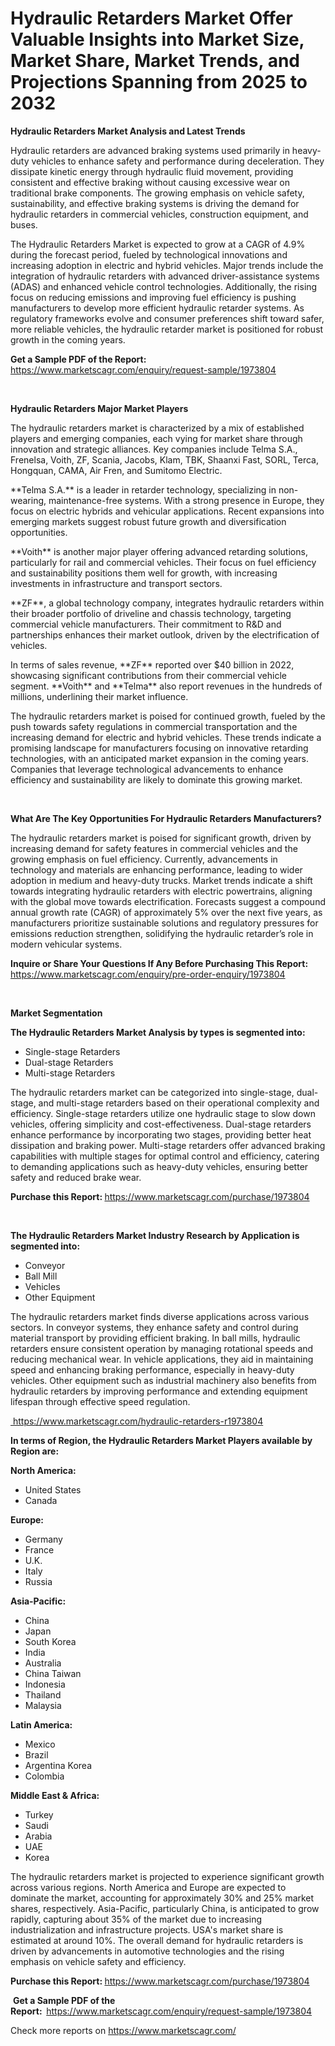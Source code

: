 <p><h1>Hydraulic Retarders Market Offer Valuable Insights into Market Size, Market Share, Market Trends, and Projections Spanning from 2025 to 2032</h1></p><p><strong>Hydraulic Retarders Market Analysis and Latest Trends</strong></p>
<p><p>Hydraulic retarders are advanced braking systems used primarily in heavy-duty vehicles to enhance safety and performance during deceleration. They dissipate kinetic energy through hydraulic fluid movement, providing consistent and effective braking without causing excessive wear on traditional brake components. The growing emphasis on vehicle safety, sustainability, and effective braking systems is driving the demand for hydraulic retarders in commercial vehicles, construction equipment, and buses.</p><p>The Hydraulic Retarders Market is expected to grow at a CAGR of 4.9% during the forecast period, fueled by technological innovations and increasing adoption in electric and hybrid vehicles. Major trends include the integration of hydraulic retarders with advanced driver-assistance systems (ADAS) and enhanced vehicle control technologies. Additionally, the rising focus on reducing emissions and improving fuel efficiency is pushing manufacturers to develop more efficient hydraulic retarder systems. As regulatory frameworks evolve and consumer preferences shift toward safer, more reliable vehicles, the hydraulic retarder market is positioned for robust growth in the coming years.</p></p>
<p><strong>Get a Sample PDF of the Report:&nbsp;</strong> <a href="https://www.marketscagr.com/enquiry/request-sample/1973804?utm_campaign=2269&utm_medium=2&utm_source=Github&utm_content=ia&utm_term=23022025&utm_id=hydraulic-retarders">https://www.marketscagr.com/enquiry/request-sample/1973804</a></p>
<p>&nbsp;</p>
<p><strong>Hydraulic Retarders Major Market Players</strong></p>
<p><p>The hydraulic retarders market is characterized by a mix of established players and emerging companies, each vying for market share through innovation and strategic alliances. Key companies include Telma S.A., Frenelsa, Voith, ZF, Scania, Jacobs, Klam, TBK, Shaanxi Fast, SORL, Terca, Hongquan, CAMA, Air Fren, and Sumitomo Electric.</p><p>**Telma S.A.** is a leader in retarder technology, specializing in non-wearing, maintenance-free systems. With a strong presence in Europe, they focus on electric hybrids and vehicular applications. Recent expansions into emerging markets suggest robust future growth and diversification opportunities.</p><p>**Voith** is another major player offering advanced retarding solutions, particularly for rail and commercial vehicles. Their focus on fuel efficiency and sustainability positions them well for growth, with increasing investments in infrastructure and transport sectors.</p><p>**ZF**, a global technology company, integrates hydraulic retarders within their broader portfolio of driveline and chassis technology, targeting commercial vehicle manufacturers. Their commitment to R&D and partnerships enhances their market outlook, driven by the electrification of vehicles.</p><p>In terms of sales revenue, **ZF** reported over $40 billion in 2022, showcasing significant contributions from their commercial vehicle segment. **Voith** and **Telma** also report revenues in the hundreds of millions, underlining their market influence.</p><p>The hydraulic retarders market is poised for continued growth, fueled by the push towards safety regulations in commercial transportation and the increasing demand for electric and hybrid vehicles. These trends indicate a promising landscape for manufacturers focusing on innovative retarding technologies, with an anticipated market expansion in the coming years. Companies that leverage technological advancements to enhance efficiency and sustainability are likely to dominate this growing market.</p></p>
<p>&nbsp;</p>
<p><strong>What Are The Key Opportunities For Hydraulic Retarders Manufacturers?</strong></p>
<p><p>The hydraulic retarders market is poised for significant growth, driven by increasing demand for safety features in commercial vehicles and the growing emphasis on fuel efficiency. Currently, advancements in technology and materials are enhancing performance, leading to wider adoption in medium and heavy-duty trucks. Market trends indicate a shift towards integrating hydraulic retarders with electric powertrains, aligning with the global move towards electrification. Forecasts suggest a compound annual growth rate (CAGR) of approximately 5% over the next five years, as manufacturers prioritize sustainable solutions and regulatory pressures for emissions reduction strengthen, solidifying the hydraulic retarder’s role in modern vehicular systems.</p></p>
<p><strong>Inquire or Share Your Questions If Any Before Purchasing This Report:</strong> <a href="https://www.marketscagr.com/enquiry/pre-order-enquiry/1973804?utm_campaign=2269&utm_medium=2&utm_source=Github&utm_content=ia&utm_term=23022025&utm_id=hydraulic-retarders">https://www.marketscagr.com/enquiry/pre-order-enquiry/1973804</a></p>
<p>&nbsp;</p>
<p><strong>Market Segmentation</strong></p>
<p><strong>The Hydraulic Retarders Market Analysis by types is segmented into:</strong></p>
<p><ul><li>Single-stage Retarders</li><li>Dual-stage Retarders</li><li>Multi-stage Retarders</li></ul></p>
<p><p>The hydraulic retarders market can be categorized into single-stage, dual-stage, and multi-stage retarders based on their operational complexity and efficiency. Single-stage retarders utilize one hydraulic stage to slow down vehicles, offering simplicity and cost-effectiveness. Dual-stage retarders enhance performance by incorporating two stages, providing better heat dissipation and braking power. Multi-stage retarders offer advanced braking capabilities with multiple stages for optimal control and efficiency, catering to demanding applications such as heavy-duty vehicles, ensuring better safety and reduced brake wear.</p></p>
<p><strong>Purchase this Report:&nbsp;</strong><a href="https://www.marketscagr.com/purchase/1973804?utm_campaign=2269&utm_medium=2&utm_source=Github&utm_content=ia&utm_term=23022025&utm_id=hydraulic-retarders">https://www.marketscagr.com/purchase/1973804</a></p>
<p>&nbsp;</p>
<p><strong>The Hydraulic Retarders Market Industry Research by Application is segmented into:</strong></p>
<p><ul><li>Conveyor</li><li>Ball Mill</li><li>Vehicles</li><li>Other Equipment</li></ul></p>
<p><p>The hydraulic retarders market finds diverse applications across various sectors. In conveyor systems, they enhance safety and control during material transport by providing efficient braking. In ball mills, hydraulic retarders ensure consistent operation by managing rotational speeds and reducing mechanical wear. In vehicle applications, they aid in maintaining speed and enhancing braking performance, especially in heavy-duty vehicles. Other equipment such as industrial machinery also benefits from hydraulic retarders by improving performance and extending equipment lifespan through effective speed regulation.</p></p>
<p><a href="https://www.marketscagr.com/hydraulic-retarders-r1973804?utm_campaign=2269&utm_medium=2&utm_source=Github&utm_content=ia&utm_term=23022025&utm_id=hydraulic-retarders">&nbsp;https://www.marketscagr.com/hydraulic-retarders-r1973804</a></p>
<p><strong>In terms of Region, the Hydraulic Retarders Market Players available by Region are:</strong></p>
<p>
    <p> <strong> North America: </strong>
        <ul>
            <li>United States</li>
            <li>Canada</li>
        </ul>
        </p> 
    <p> <strong> Europe: </strong>
        <ul>
            <li>Germany</li>
            <li>France</li>
            <li>U.K.</li>
            <li>Italy</li>
            <li>Russia</li>
        </ul>
        </p> 
    <p> <strong> Asia-Pacific: </strong>
        <ul>
            <li>China</li>
            <li>Japan</li>
            <li>South Korea</li>
            <li>India</li>
            <li>Australia</li>
            <li>China Taiwan</li>
            <li>Indonesia</li>
            <li>Thailand</li>
            <li>Malaysia</li>
        </ul>
        </p> 
    <p> <strong> Latin America: </strong>
        <ul>
            <li>Mexico</li>
            <li>Brazil</li>
            <li>Argentina Korea</li>
            <li>Colombia</li>
        </ul>
        </p> 
    <p> <strong> Middle East & Africa: </strong>
        <ul>
            <li>Turkey</li>
            <li>Saudi</li>
            <li>Arabia</li>
            <li>UAE</li>
            <li>Korea</li>
        </ul>
    </p>
    </p>
<p><p>The hydraulic retarders market is projected to experience significant growth across various regions. North America and Europe are expected to dominate the market, accounting for approximately 30% and 25% market shares, respectively. Asia-Pacific, particularly China, is anticipated to grow rapidly, capturing about 35% of the market due to increasing industrialization and infrastructure projects. USA's market share is estimated at around 10%. The overall demand for hydraulic retarders is driven by advancements in automotive technologies and the rising emphasis on vehicle safety and efficiency.</p></p>
<p><strong>Purchase this Report: </strong><a href="https://www.marketscagr.com/purchase/1973804?utm_campaign=2269&utm_medium=2&utm_source=Github&utm_content=ia&utm_term=23022025&utm_id=hydraulic-retarders">https://www.marketscagr.com/purchase/1973804</a></p>
<p>&nbsp;<strong>Get a Sample PDF of the Report:&nbsp;&nbsp;</strong><a href="https://www.marketscagr.com/enquiry/request-sample/1973804?utm_campaign=2269&utm_medium=2&utm_source=Github&utm_content=ia&utm_term=23022025&utm_id=hydraulic-retarders">https://www.marketscagr.com/enquiry/request-sample/1973804</a></p>
<p><strong></strong></p>
<p>Check more reports on <a href="https://www.marketscagr.com/?utm_campaign=2269&utm_medium=2&utm_source=Github&utm_content=ia&utm_term=23022025&utm_id=hydraulic-retarders">https://www.marketscagr.com/</a></p>